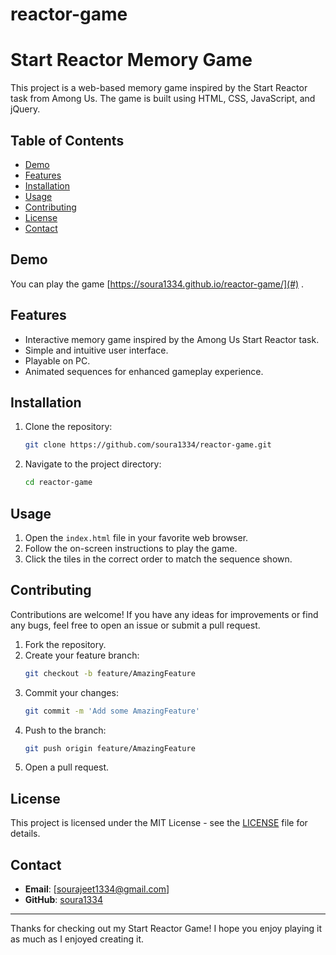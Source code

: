 # reactor-game
# Start Reactor Memory Game

This project is a web-based memory game inspired by the Start Reactor task from Among Us. The game is built using HTML, CSS, JavaScript, and jQuery.

## Table of Contents

- [Demo](#demo)
- [Features](#features)
- [Installation](#installation)
- [Usage](#usage)
- [Contributing](#contributing)
- [License](#license)
- [Contact](#contact)

## Demo

You can play the game [https://soura1334.github.io/reactor-game/](#) .

## Features

- Interactive memory game inspired by the Among Us Start Reactor task.
- Simple and intuitive user interface.
- Playable on PC.
- Animated sequences for enhanced gameplay experience.

## Installation

1. Clone the repository:
    ```sh
    git clone https://github.com/soura1334/reactor-game.git
    ```
2. Navigate to the project directory:
    ```sh
    cd reactor-game
    ```

## Usage

1. Open the `index.html` file in your favorite web browser.
2. Follow the on-screen instructions to play the game.
3. Click the tiles in the correct order to match the sequence shown.

## Contributing

Contributions are welcome! If you have any ideas for improvements or find any bugs, feel free to open an issue or submit a pull request.

1. Fork the repository.
2. Create your feature branch:
    ```sh
    git checkout -b feature/AmazingFeature
    ```
3. Commit your changes:
    ```sh
    git commit -m 'Add some AmazingFeature'
    ```
4. Push to the branch:
    ```sh
    git push origin feature/AmazingFeature
    ```
5. Open a pull request.

## License

This project is licensed under the MIT License - see the [LICENSE](LICENSE) file for details.

## Contact

- **Email**: [sourajeet1334@gmail.com]
- **GitHub**: [soura1334](https://github.com/soura1334)

---

Thanks for checking out my Start Reactor Game! I hope you enjoy playing it as much as I enjoyed creating it.
